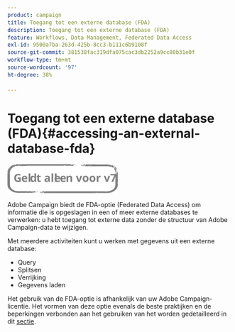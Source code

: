 ```yaml
---
product: campaign
title: Toegang tot een externe database (FDA)
description: Toegang tot een externe database (FDA)
feature: Workflows, Data Management, Federated Data Access
exl-id: 9500a7ba-263d-425b-8cc3-b111c6b9108f
source-git-commit: 381538fac319dfa075cac3db2252a9cc80b31e0f
workflow-type: tm+mt
source-wordcount: '97'
ht-degree: 38%

---
```


# Toegang tot een externe database (FDA){#accessing-an-external-database-fda}

![](../../assets/v7-only.svg)

Adobe Campaign biedt de FDA-optie (Federated Data Access) om informatie die is opgeslagen in een of meer externe databases te verwerken: u hebt toegang tot externe data zonder de structuur van Adobe Campaign-data te wijzigen.

Met meerdere activiteiten kunt u werken met gegevens uit een externe database:

* Query
* Splitsen
* Verrijking
* Gegevens laden

Het gebruik van de FDA-optie is afhankelijk van uw Adobe Campaign-licentie. Het vormen van deze optie evenals de beste praktijken en de beperkingen verbonden aan het gebruiken van het worden gedetailleerd in dit [sectie](../../installation/using/about-fda.md).
